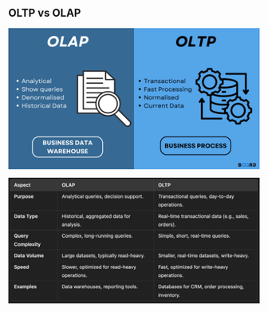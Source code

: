 ## OLTP vs OLAP

![alt text](Images/OLAP%20vs%20OLTP%201.png)

![alt text](Images/OLAP%20vs%20OLTP%202.png)